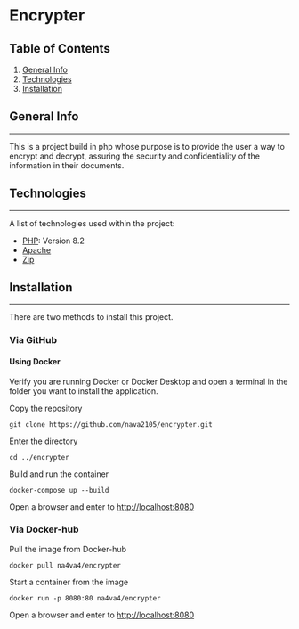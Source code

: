 # Encrypter
## Table of Contents
1. [General Info](#general-info)
2. [Technologies](#technologies)
3. [Installation](#installation)
## General Info
***
This is a project build in php whose purpose is to provide the user a way to encrypt and decrypt, assuring the security and confidentiality of the information in their documents.
## Technologies
***
A list of technologies used within the project:
* [PHP](https://www.php.net): Version 8.2
* [Apache](https://httpd.apache.org)
* [Zip](https://www.php.net/manual/es/book.zip.php)
## Installation
***
There are two methods to install this project.
### Via GitHub
#### Using Docker
Verify you are running Docker or Docker Desktop and open a terminal in the folder you want to install the application.

Copy the repository
```
git clone https://github.com/nava2105/encrypter.git
```
Enter the directory
```
cd ../encrypter
```
Build and run the container
```
docker-compose up --build
```
Open a browser and enter to
[http://localhost:8080](http://localhost:8080)
### Via Docker-hub
Pull the image from Docker-hub
```
docker pull na4va4/encrypter
```
Start a container from the image
```
docker run -p 8080:80 na4va4/encrypter
```
Open a browser and enter to
[http://localhost:8080](http://localhost:8080)
